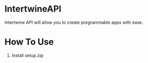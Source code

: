 # IntertwineAPI
Intertwine API will allow you to create programmable apps with ease.


# How To Use

1. Install setup.zip
